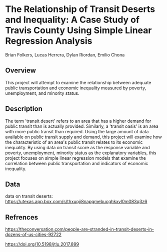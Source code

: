 # The Relationship of Transit Deserts and Inequality: A Case Study of Travis County Using Simple Linear Regression Analysis
Brian Folkers, Lucas Herrera, Dylan Riordan, Emilio Chona


## Overview
This project will attempt to examine the relationship between adequate public transportation and economic inequality measured by poverty, unemployment, and minority status.


## Description
The term 'transit desert' refers to an area that has a higher demand for public transit than is actually provided. Similarly, a 'transit oasis' is an area with more public transit than required. Using the large amount of data available on public transit supply and demand, this project will examine how the characteristic of an area's public transit relates to its economic inequality. By using data on transit score as the response variable and poverty, unemployment, minority status as the explanatory variables, this project focuses on simple linear regression models that examine the correlation between public transportation and indicators of economic inequality.


## Data
data on transit deserts: https://utexas.app.box.com/s/thxupji8napgmebucghkxvl0m083q3z6


## Refrences
https://theconversation.com/people-are-stranded-in-transit-deserts-in-dozens-of-us-cities-92722

https://doi.org/10.5198/jtlu.2017.899